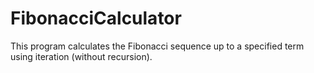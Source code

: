 # FibonacciCalculator
This program calculates the Fibonacci sequence up to a specified term using iteration (without recursion).
